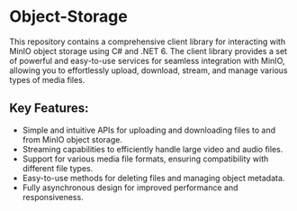 # Object-Storage

This repository contains a comprehensive client library for interacting with MinIO object storage using C# and .NET 6. The client library provides a set of powerful and easy-to-use services for seamless integration with MinIO, allowing you to effortlessly upload, download, stream, and manage various types of media files.

## Key Features:

- Simple and intuitive APIs for uploading and downloading files to and from MinIO object storage.
- Streaming capabilities to efficiently handle large video and audio files.
- Support for various media file formats, ensuring compatibility with different file types.
- Easy-to-use methods for deleting files and managing object metadata.
- Fully asynchronous design for improved performance and responsiveness.
